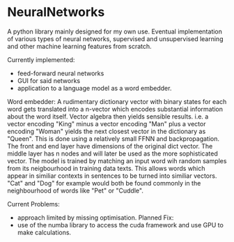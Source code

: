 # NeuralNetworks
A python library mainly designed for my own use. Eventual implementation of various types of neural networks, supervised and unsupervised learning and other machine learning features from scratch.

Currently implemented:
 - feed-forward neural networks
 - GUI for said networks
 - application to a language model as a word embedder.
 
 Word embedder:
 A rudimentary dictionary vector with binary states for each word gets translated into a n-vector which encodes substantial information about the word itself. Vector algebra then yields sensible results. i.e. a vector encoding "King" minus a vector encoding "Man" plus a vector encoding "Woman" yields the next closest vector in the dictionary as "Queen". This is done using a relatively small FFNN and backpropagation. The front and end layer have dimensions of the original dict vector. The middle layer has n nodes and  will later be used as the more sophisticated vector. The model is trained by matching an input word wih random samples from its neigbourhood in training data texts. This allows words which appear in similiar contexts in sentences to be turned into similiar vectors. "Cat" and "Dog" for example would both be found commonly in the neighbourhood of words like "Pet" or "Cuddle".
 
 Current Problems:
  - approach limited by missing optimisation.
 Planned Fix:
  - use of the numba library to access the cuda framework and use GPU to make calculations.
